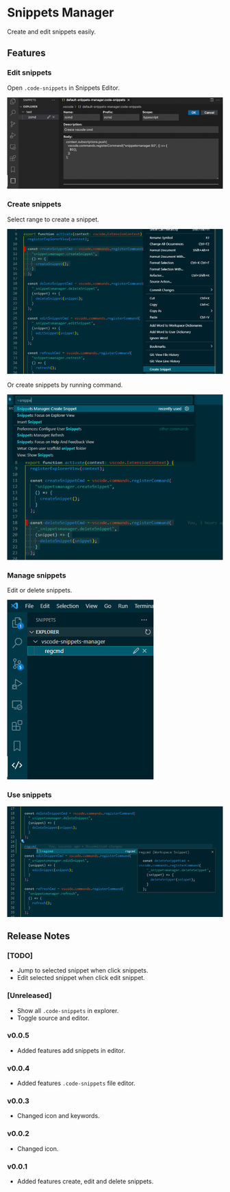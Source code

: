 # Snippets Manager

Create and edit snippets easily.

## Features

### Edit snippets

Open `.code-snippets` in Snippets Editor.

![feature edit](images/edit.png)

### Create snippets

Select range to create a snippet.

![feature create](images/create1.png)

Or create snippets by running command.

![feature create](images/create2.png)

### Manage snippets

Edit or delete snippets.

![feature create](images/manager.png)

### Use snippets

![usage](images/usage.png)

## Release Notes

### [TODO]

- Jump to selected snippet when click snippets.
- Edit selected snippet when click edit snippet.

### [Unreleased]

- Show all `.code-snippets` in explorer.
- Toggle source and editor.

### v0.0.5

- Added features add snippets in editor.

### v0.0.4

- Added features `.code-snippets` file editor.

### v0.0.3

- Changed icon and keywords.

### v0.0.2

- Changed icon.

### v0.0.1

- Added features create, edit and delete snippets.
